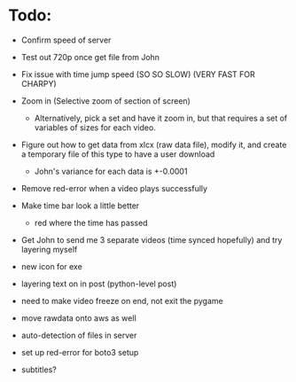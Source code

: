 # Todo:

* Confirm speed of server

* Test out 720p once get file from John

* Fix issue with time jump speed (SO SO SLOW) (VERY FAST FOR CHARPY)

* Zoom in (Selective zoom of section of screen)
  
  * Alternatively, pick a set and have it zoom in, but that requires a set of variables of sizes for each video.

* Figure out how to get data from xlcx (raw data file), modify it, and create a temporary file of this type to have a user download
  
  * John's variance for each data is +-0.0001

* Remove red-error when a video plays successfully

* Make time bar look a little better
  
  * red where the time has passed

* Get John to send me 3 separate videos (time synced hopefully) and try layering myself

* new icon for exe

* layering text on in post (python-level post)

* need to make video freeze on end, not exit the pygame

* move rawdata onto aws as well

* auto-detection of files in server

* set up red-error for boto3 setup

* subtitles?
